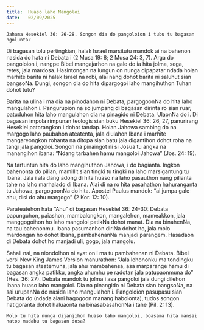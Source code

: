 ```yaml
---
title:  Huaso laho Mangoloi
date:   02/09/2025
---
```


`Jahama Hesekiel 36: 26-28. Songon dia do pangoloion i tubu tu bagasan ngolunta?`

Di bagasan tolu pertingkian, halak Israel marsitutu mandok ai na bahenon nasida do hata ni Debata i (2 Musa 19: 8; 2 Musa 24: 3, 7). Arga do pangoloion i, nangpe Bibel mangajarhon na gale do ia hita jolma, sega, retes, jala mardosa. Hasintongan na lungun on nunga dipapatar ndada holan marhite barita ni halak Israel na robi, alai nang dohot barita ni saluhut sian bangsoNa. Dungi, songon dia do hita dipargogoi laho mangihuthon Tuhan dohot tutu?

Barita na ulina i ma dia na pinodahon ni Debata, pargogoonNa do hita laho mangulahon i. Pangurupion na so jumpang di bagasan dirinta ro sian ruar, patuduhon hita laho mangulahon dia na pinagido ni Debata. UlaonNa do i. Di bagasan impola rimpunan teologis sian buku Hesekiel 36: 26, 27, panurirang Hesekiel patorangkon i dohot tandap. Holan Jahowa sambing do na margogo laho paubahon ateatenta, jala diulahon Ibana i marhite mangareongkon rohanta na ditopa sian batu jala digantihon dohot roha na tangi jala pangoloi. Songon na pinaingot ni si Josua tu angka na manangihon ibana: “Ndang tarbahen hamu mangoloi Jahowa” (Jos. 24: 19).

Na tartuntun hita do laho mangihuthon Jahowa, i do bagianta. Ingkon bahenonta do pilian, mamillit sian tingki tu tingki na laho marsigantung tu Ibana. Jala i ala dang adong di hita huaso na laho pasauthon nang pilianta tahe na laho marhalado di Ibana. Alai di na ro hita pasahathon hahuranganta tu Jahowa, pargogoonNa do hita. Apostel Paulus mandok: “ai jumpa gale ahu, disi do ahu margogo” (2 Kor. 12: 10).

Parateatehon hata “Ahu” di bagasan Hesekiel 36: 24-30: Debata papunguhon, paiashon, mambalongkon, mangalehon, mameakkon, jala manggogoihon ho laho mangoloi patikNa dohot manat. Dia na binahenNa, na tau bahenonmu. Ibana pasumanhon diriNa dohot ho, jala molo mardongan ho dohot Ibana, pambahenanNa manjadi parangem. Hasadaon di Debata dohot ho manjadi uli, gogo, jala mangolu.

Sahali nai, na niondolhon ni ayat on i ma tu pambahenan ni Debata. Bibel versi New King James Version manurathon: “Jala lehononku ma tondingku tu bagasan ateatemuna, jala ahu mambahensa, asa marparange hamu di bagasan angka patikku, angka uhumhu pe radotan jala patupaonmuna do” (Hes. 36: 27). Debata mandok tu jolma i asa pangoloi jala dungi dilehon Ibana huaso laho mangoloi. Dia na pinangido ni Debata sian bangsoNa, na sai urupanNa do nasida laho mangulahon i. Pangoloion pasupasu sian Debata do (ndada alani hagogoon manang haboionta), tudos songon hatigoranta dohot haluaonta na binasabasahonNa i tahe (Pil. 2: 13).

`Molo tu hita nunga dijanjihon huaso laho mangoloi, boasama hita mansai hatop madabu tu bagasan dosa?`